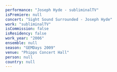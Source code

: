 ```yaml
---
performance: "Joseph Hyde - subliminalTV"
isPremiere: null
concert: "Sight Sound Surrounded - Joseph Hyde"
work: "subliminalTV"
isCommission: false
isResidency: false
work_year: "2006"
ensemble: null
season: "GEMDays 2009"
venue: "Phipps Concert Hall"
person: null
country: null
---
```


